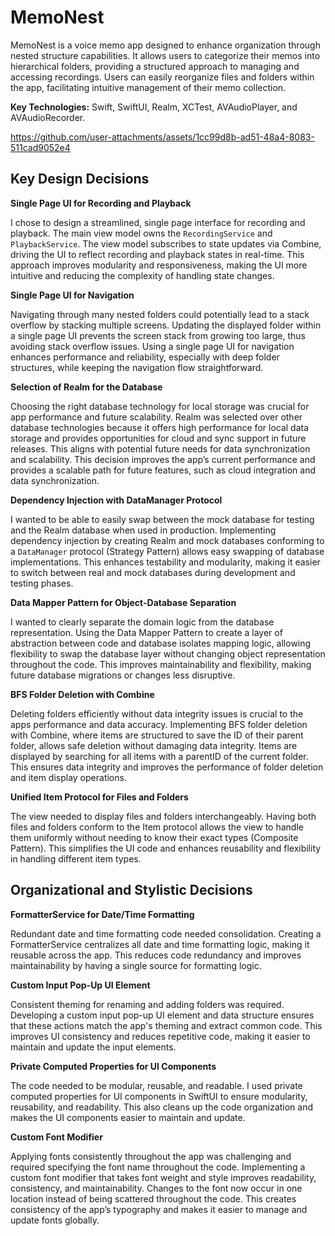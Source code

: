 # MemoNest
MemoNest is a voice memo app designed to enhance organization through nested structure capabilities. It allows users to categorize their memos into hierarchical folders, providing a structured approach to managing and accessing recordings. Users can easily reorganize files and folders within the app, facilitating intuitive management of their memo collection.

**Key Technologies:** Swift, SwiftUI, Realm, XCTest, AVAudioPlayer, and AVAudioRecorder.

https://github.com/user-attachments/assets/1cc99d8b-ad51-48a4-8083-511cad9052e4

## Key Design Decisions
**Single Page UI for Recording and Playback**

I chose to design a streamlined, single page interface for recording and playback. The main view model owns the ```RecordingService``` and ```PlaybackService```. The view model subscribes to state updates via Combine, driving the UI to reflect recording and playback states in real-time. This approach improves modularity and responsiveness, making the UI more intuitive and reducing the complexity of handling state changes.

**Single Page UI for Navigation**

Navigating through many nested folders could potentially lead to a stack overflow by stacking multiple screens. Updating the displayed folder within a single page UI prevents the screen stack from growing too large, thus avoiding stack overflow issues. Using a single page UI for navigation enhances performance and reliability, especially with deep folder structures, while keeping the navigation flow straightforward.

**Selection of Realm for the Database**

Choosing the right database technology for local storage was crucial for app performance and future scalability. Realm was selected over other database technologies because it offers high performance for local data storage and provides opportunities for cloud and sync support in future releases. This aligns with potential future needs for data synchronization and scalability. This decision improves the app’s current performance and provides a scalable path for future features, such as cloud integration and data synchronization.

**Dependency Injection with DataManager Protocol**

I wanted to be able to easily swap between the mock database for testing and the Realm database when used in production. Implementing dependency injection by creating Realm and mock databases conforming to a ```DataManager``` protocol (Strategy Pattern) allows easy swapping of database implementations. This enhances testability and modularity, making it easier to switch between real and mock databases during development and testing phases.

**Data Mapper Pattern for Object-Database Separation**

I wanted to clearly separate the domain logic from the database representation. Using the Data Mapper Pattern to create a layer of abstraction between code and database isolates mapping logic, allowing flexibility to swap the database layer without changing object representation throughout the code. This improves maintainability and flexibility, making future database migrations or changes less disruptive.

**BFS Folder Deletion with Combine**

Deleting folders efficiently without data integrity issues is crucial to the apps performance and data accuracy. Implementing BFS folder deletion with Combine, where items are structured to save the ID of their parent folder, allows safe deletion without damaging data integrity. Items are displayed by searching for all items with a parentID of the current folder. This ensures data integrity and improves the performance of folder deletion and item display operations.

**Unified Item Protocol for Files and Folders**

The view needed to display files and folders interchangeably. Having both files and folders conform to the Item protocol allows the view to handle them uniformly without needing to know their exact types (Composite Pattern). This simplifies the UI code and enhances reusability and flexibility in handling different item types.

## Organizational and Stylistic Decisions
**FormatterService for Date/Time Formatting**

Redundant date and time formatting code needed consolidation. Creating a FormatterService centralizes all date and time formatting logic, making it reusable across the app. This reduces code redundancy and improves maintainability by having a single source for formatting logic.

**Custom Input Pop-Up UI Element**

Consistent theming for renaming and adding folders was required. Developing a custom input pop-up UI element and data structure ensures that these actions match the app's theming and extract common code. This improves UI consistency and reduces repetitive code, making it easier to maintain and update the input elements.

**Private Computed Properties for UI Components**

The code needed to be modular, reusable, and readable. I used private computed properties for UI components in SwiftUI to ensure modularity, reusability, and readability. This also cleans up the code organization and makes the UI components easier to maintain and update.

**Custom Font Modifier**

Applying fonts consistently throughout the app was challenging and required specifying the font name throughout the code. Implementing a custom font modifier that takes font weight and style improves readability, consistency, and maintainability. Changes to the font now occur in one location instead of being scattered throughout the code. This creates consistency of the app’s typography and makes it easier to manage and update fonts globally.
